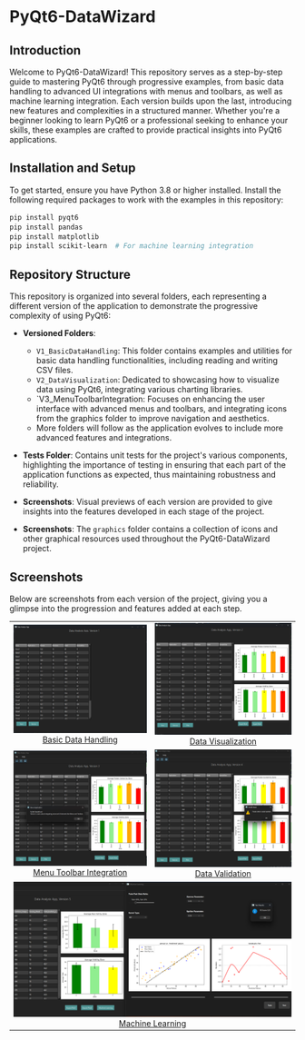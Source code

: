 # PyQt6-DataWizard

## Introduction
Welcome to PyQt6-DataWizard! This repository serves as a step-by-step guide to mastering PyQt6 through progressive examples, from basic data handling to advanced UI integrations with menus and toolbars, as well as machine learning integration. Each version builds upon the last, introducing new features and complexities in a structured manner. Whether you're a beginner looking to learn PyQt6 or a professional seeking to enhance your skills, these examples are crafted to provide practical insights into PyQt6 applications.

## Installation and Setup
To get started, ensure you have Python 3.8 or higher installed. Install the following required packages to work with the examples in this repository:

```bash
pip install pyqt6
pip install pandas
pip install matplotlib
pip install scikit-learn  # For machine learning integration
```

## Repository Structure

This repository is organized into several folders, each representing a different version of the application to demonstrate the progressive complexity of using PyQt6:

- **Versioned Folders**:
  - `V1_BasicDataHandling`: This folder contains examples and utilities for basic data handling functionalities, including reading and writing CSV files.
  - `V2_DataVisualization`: Dedicated to showcasing how to visualize data using PyQt6, integrating various charting libraries.
  - `V3_MenuToolbarIntegration: Focuses on enhancing the user interface with advanced menus and toolbars, and integrating icons from the graphics folder to improve navigation and aesthetics.
  - More folders will follow as the application evolves to include more advanced features and integrations.

- **Tests Folder**: Contains unit tests for the project's various components, highlighting the importance of testing in ensuring that each part of the application functions as expected, thus maintaining robustness and reliability.

- **Screenshots**: Visual previews of each version are provided to give insights into the features developed in each stage of the project.
- **Screenshots**: The `graphics` folder contains a collection of icons and other graphical resources used throughout the PyQt6-DataWizard project. 


## Screenshots

Below are screenshots from each version of the project, giving you a glimpse into the progression and features added at each step.

<table>
  <tr>
    <td align="center">
      <a href="V1_BasicDataHandling">
        <img src="Screenshots/v1.png" alt="Basic Data Handling" width="400"><br>
        Basic Data Handling
      </a>
    </td>
    <td align="center">
      <a href="V2_DataVisualization">
        <img src="Screenshots/v2.png" alt="Data Visualization" width="400"><br>
        Data Visualization
      </a>
    </td>
  </tr>
  <tr>
    <td align="center">
      <a href="V3_MenuToolbarIntegration">
        <img src="Screenshots/v3.png" alt="Menu and Toolbar Integration" width="400"><br>
        Menu Toolbar Integration
      </a>
    </td>
    <td align="center">
      <a href="V4_DataValidation">
        <img src="Screenshots/v4.png" alt="Data Validation" width="400"><br>
        Data Validation
      </a>
    </td>
  </tr>
  <tr>
    <td colspan="2" align="center"> <!-- This cell spans both columns -->
      <a href="V5_MachineLearning">
        <img src="Screenshots/v5.png" alt="Machine Learning" width="800"><br>
        Machine Learning
      </a>
    </td>
  </tr>
</table>

